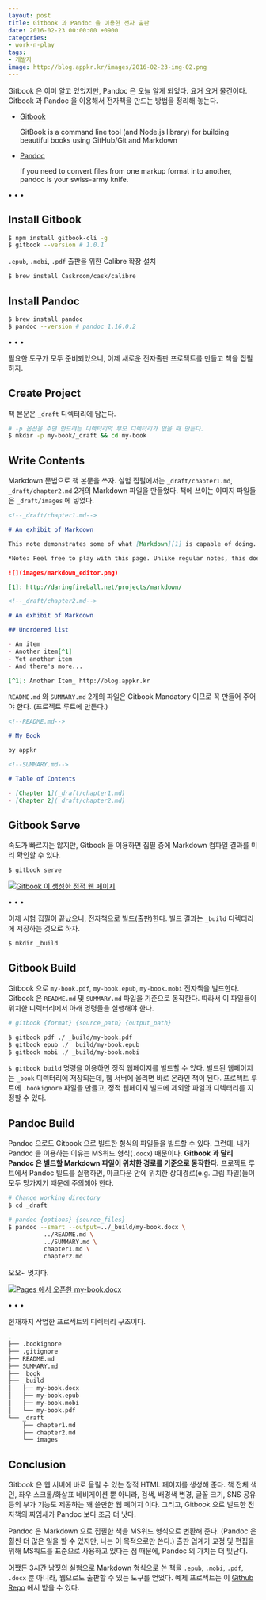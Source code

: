 ```yaml
---
layout: post
title: Gitbook 과 Pandoc 을 이용한 전자 출판
date: 2016-02-23 00:00:00 +0900
categories:
- work-n-play
tags:
- 개발자
image: http://blog.appkr.kr/images/2016-02-23-img-02.png
---
```


Gitbook 은 이미 알고 있었지만, Pandoc 은 오늘 알게 되었다. 요거 요거 물건이다. Gitbook 과 Pandoc 을 이용해서 전자책을 만드는 방법을 정리해 놓는다.

-   [Gitbook](https://github.com/GitbookIO/gitbook)

    GitBook is a command line tool (and Node.js library) for building beautiful books using GitHub/Git and Markdown
    
-   [Pandoc](http://pandoc.org/)

    If you need to convert files from one markup format into another, pandoc is your swiss-army knife.

<!--more-->

<div class="spacer">• • •</div>

## Install Gitbook

```bash
$ npm install gitbook-cli -g
$ gitbook --version # 1.0.1
```

`.epub`, `.mobi`, `.pdf` 출판을 위한 Calibre 확장 설치

```bash
$ brew install Caskroom/cask/calibre
```

## Install Pandoc

```bash
$ brew install pandoc
$ pandoc --version # pandoc 1.16.0.2
```

<div class="spacer">• • •</div>

필요한 도구가 모두 준비되었으니, 이제 새로운 전자출판 프로젝트를 만들고 책을 집필하자.

## Create Project

책 본문은 `_draft` 디렉터리에 담는다.

```bash
# -p 옵션을 주면 만드려는 디렉터리의 부모 디렉터리가 없을 때 만든다.
$ mkdir -p my-book/_draft && cd my-book
```

## Write Contents

Markdown 문법으로 책 본문을 쓰자. 실험 집필에서는 `_draft/chapter1.md`, `_draft/chapter2.md` 2개의 Markdown 파일을 만들었다. 책에 쓰이는 이미지 파일들은 `_draft/images` 에 넣었다.

```markdown
<!--_draft/chapter1.md-->

# An exhibit of Markdown

This note demonstrates some of what [Markdown][1] is capable of doing.

*Note: Feel free to play with this page. Unlike regular notes, this doesn't automatically save itself.*

![](images/markdown_editor.png)

[1]: http://daringfireball.net/projects/markdown/
```

```markdown
<!--_draft/chapter2.md-->

# An exhibit of Markdown

## Unordered list

- An item
- Another item[^1]
- Yet another item
- And there's more...

[^1]: Another Item_ http://blog.appkr.kr 
```

`README.md` 와 `SUMMARY.md` 2개의 파일은 Gitbook Mandatory 이므로 꼭 만들어 주어야 한다. (프로젝트 루트에 만든다.)

```markdown
<!--README.md-->

# My Book

by appkr
```

```markdown
<!--SUMMARY.md-->

# Table of Contents

- [Chapter 1](_draft/chapter1.md)
- [Chapter 2](_draft/chapter2.md)
```

## Gitbook Serve

속도가 빠르지는 않지만, Gitbook 을 이용하면 집필 중에 Markdown 컴파일 결과를 미리 확인할 수 있다.

```bash
$ gitbook serve
```

[![Gitbook 이 생성한 정적 웹 페이지](/images/2016-02-23-img-02.png)](/images/2016-02-23-img-02.png)

<div class="spacer">• • •</div>

이제 시험 집필이 끝났으니, 전자책으로 빌드(출판)한다. 빌드 결과는 `_build` 디렉터리에 저장하는 것으로 하자.

```bash
$ mkdir _build
```

## Gitbook Build

Gitbook 으로 `my-book.pdf`, `my-book.epub`, `my-book.mobi` 전자책을 빌드한다. Gitbook 은 `README.md` 및 `SUMMARY.md` 파일을 기준으로 동작한다. 따라서 이 파일들이 위치한 디렉터리에서 아래 명령들을 실행해야 한다.

```bash
# gitbook {format} {source_path} {output_path}

$ gitbook pdf ./ _build/my-book.pdf
$ gitbook epub ./ _build/my-book.epub
$ gitbook mobi ./ _build/my-book.mobi
```

`$ gitbook build` 명령을 이용하면 정적 웹페이지를 빌드할 수 있다. 빌드된 웹페이지는 `_book` 디렉터리에 저장되는데, 웹 서버에 올리면 바로 온라인 책이 된다. 프로젝트 루트에 `.bookignore` 파일을 만들고, 정적 웹페이지 빌드에 제외할 파일과 디렉터리를 지정할 수 있다.

## Pandoc Build

Pandoc 으로도 Gitbook 으로 빌드한 형식의 파일들을 빌드할 수 있다. 그런데, 내가 Pandoc 을 이용하는 이유는 MS워드 형식(`.docx`) 때문이다. **Gitbook 과 달리 Pandoc 은 빌드할 Markdown 파일이 위치한 경로를 기준으로 동작한다.** 프로젝트 루트에서 Pandoc 빌드를 실행하면, 마크다운 안에 위치한 상대경로(e.g. 그림 파일)들이 모두 망가지기 때문에 주의해야 한다. 

```bash
# Change working directory
$ cd _draft

# pandoc {options} {source_files}
$ pandoc --smart --output=../_build/my-book.docx \
          ../README.md \
          ../SUMMARY.md \
          chapter1.md \
          chapter2.md
```

오오~ 멋지다.

[![Pages 에서 오픈한 my-book.docx](/images/2016-02-23-img-01.png)](/images/2016-02-23-img-01.png)

<div class="spacer">• • •</div>

현재까지 작업한 프로젝트의 디렉터리 구조이다.

```bash
.
├── .bookignore
├── .gitignore
├── README.md
├── SUMMARY.md
├── _book
├── _build
│   ├── my-book.docx
│   ├── my-book.epub
│   ├── my-book.mobi
│   └── my-book.pdf
└── _draft
    ├── chapter1.md
    ├── chapter2.md
    └── images
```

## Conclusion

Gitbook 은 웹 서버에 바로 올릴 수 있는 정적 HTML 페이지를 생성해 준다. 책 전체 색인, 좌우 스크롤/화살표 네비게이션 뿐 아니라, 검색, 배경색 변경, 글꼴 크기, SNS 공유 등의 부가 기능도 제공하는 꽤 쓸만한 웹 페이지 이다. 그리고, Gitbook 으로 빌드한 전자책의 짜임새가 Pandoc 보다 조금 더 낫다.

Pandoc 은 Markdown 으로 집필한 책을 MS워드 형식으로 변환해 준다. (Pandoc 은 훨씬 더 많은 일을 할 수 있지만, 나는 이 목적으로만 쓴다.) 출판 업계가 교정 및 편집을 위해 MS워드를 표준으로 사용하고 있다는 점 때문에, Pandoc 의 가치는 더 빛난다. 

어쨌든 3시간 남짓의 실험으로 Markdown 형식으로 쓴 책을 `.epub`, `.mobi`, `.pdf`, `.docx` 뿐 아니라, 웹으로도 출판할 수 있는 도구를 얻었다. 예제 프로젝트는 이 [Github Repo](https://github.com/appkr/book-writing-kit) 에서 받을 수 있다.
